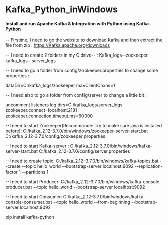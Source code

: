 # Kafka_Python_inWindows
#### Install and run Apache Kafka & Integration with Python using Kafka-Python
-- Firstime, I need to go the website to download Kafka and then extract the file from zip :
https://Kafka.apache.org/downloads

-- I need to create 2 folders in my C drive-- :
Kafka_logs--zookeeper
kafka_logs--server_logs

-- I need to go a folder from config/zookeeper.properties to change some properties :

dataDir=C:/kafka_logs/zookeeper
maxClientCnxns=1

-- I need also to go a folder from config/server to change a little bit :

uncomment listeners
log.dirs=C:/kafka_logs/server_logs
zookeeper.connect=localhost:2181
zookeeper.connection.timeout.ms=60000

--I need to start Zookeeper(Recommande: Try to make sure java is installed before):
C:/kafka_2.12-3.7.0/bin/windows/zookeeper-server-start.bat C:/kafka_2.12-3.7.0/config/zookeeper.properties


--I need to start Kafka-server :
C:/kafka_2.12-3.7.0/bin/windows/kafka-server-start.bat C:/kafka_2.12-3.7.0/config/server.properties

--I need to create topic:
C:/kafka_2.12-3.7.0/bin/windows/kafka-topics.bat --create --topic hello_world --bootstrap-server localhost:9092 --replication-factor 1 --partitions 1

--I need to start Producer:
C:/kafka_2.12-3.7.0/bin/windows/kafka-console-producer.bat --topic hello_world --bootstrap-server localhost:9092

--I need to start Consumer:
C:/kafka_2.12-3.7.0/bin/windows/kafka-console-consumer.bat --topic hello_world --from-beginning --bootstrap-server localhost:9092

pip install kafka-python
